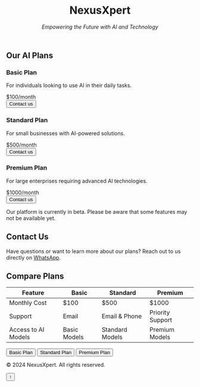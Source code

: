 <!DOCTYPE html>
<html lang="en">
<head>
  <meta charset="UTF-8">
  <meta name="viewport" content="width=device-width, initial-scale=1.0">
  <title>NexusXpert - AI Solutions</title>
</head>
<body>

  <header>
    <h1>NexusXpert</h1>
    <p><em>Empowering the Future with AI and Technology</em></p>
  </header>

  <div class="container">
    <section>
      <h2>Our AI Plans</h2>
      <div class="plan-scrollable-container">
        <div class="plan-card" onclick="sendWhatsAppMessage('basic')">
          <h3>Basic Plan</h3>
          <p>For individuals looking to use AI in their daily tasks.</p>
          <div class="price">$100/month</div>
          <button>Contact us</button>
        </div>
        <div class="plan-card" onclick="sendWhatsAppMessage('standard')">
          <h3>Standard Plan</h3>
          <p>For small businesses with AI-powered solutions.</p>
          <div class="price">$500/month</div>
          <button>Contact us</button>
        </div>
        <div class="plan-card" onclick="sendWhatsAppMessage('premium')">
          <h3>Premium Plan</h3>
          <p>For large enterprises requiring advanced AI technologies.</p>
          <div class="price">$1000/month</div>
          <button>Contact us</button>
        </div>
      </div>
    </section>
    <section class="beta-warning">
      <p>Our platform is currently in beta. Please be aware that some features may not be available yet.</p>
    </section>
    <section class="contact-section">
      <h2>Contact Us</h2>
      <p>Have questions or want to learn more about our plans? Reach out to us directly on <a href="https://wa.me/918009773835" target="_blank">WhatsApp</a>.</p>
    </section>
    <section class="plan-comparison">
      <h2>Compare Plans</h2>
      <table>
        <thead>
          <tr>
            <th>Feature</th>
            <th>Basic</th>
            <th>Standard</th>
            <th>Premium</th>
          </tr>
        </thead>
        <tbody>
          <tr>
            <td>Monthly Cost</td>
            <td>$100</td>
            <td>$500</td>
            <td>$1000</td>
          </tr>
          <tr>
            <td>Support</td>
            <td>Email</td>
            <td>Email & Phone</td>
            <td>Priority Support</td>
          </tr>
          <tr>
            <td>Access to AI Models</td>
            <td>Basic Models</td>
            <td>Standard Models</td>
            <td>Premium Models</td>
          </tr>
        </tbody>
      </table>
    </section>
    <div class="interactive-buttons">
      <button onclick="sendWhatsAppMessage('basic')">Basic Plan</button>
      <button onclick="sendWhatsAppMessage('standard')">Standard Plan</button>
      <button onclick="sendWhatsAppMessage('premium')">Premium Plan</button>
    </div>
  </div>
  <footer>
    <p>&copy; 2024 NexusXpert. All rights reserved.</p>
  </footer>

  <!-- Scroll to Top Button -->
  <button id="scrollToTopBtn" onclick="scrollToTop()">↑</button>

  <script>
    function sendWhatsAppMessage(plan) {
      let message = '';
      if (plan === 'basic') {
        message = 'I am interested in the Basic Plan ($100/month). Please share more details.';
      } else if (plan === 'standard') {
        message = 'I am interested in the Standard Plan ($500/month). Please share more details.';
      } else if (plan === 'premium') {
        message = 'I am interested in the Premium Plan ($1000/month). Please share more details.';
      }
      const phone = '+918009773835';  // Replace with your WhatsApp number
      const url = `https://wa.me/${phone}?text=${encodeURIComponent(message)}`;
      window.open(url, '_blank');
    }

    // Scroll to Top Button functionality
    window.onscroll = function() {
      if (document.body.scrollTop > 100 || document.documentElement.scrollTop > 100) {
        document.getElementById("scrollToTopBtn").style.display = "block";
      } else {
        document.getElementById("scrollToTopBtn").style.display = "none";
      }
    };

    function scrollToTop() {
      window.scrollTo({ top: 0, behavior: 'smooth' });
    }
  </script>

</body>
</html>
